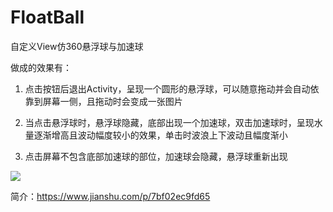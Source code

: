 # FloatBall
自定义View仿360悬浮球与加速球

做成的效果有： 

1. 点击按钮后退出Activity，呈现一个圆形的悬浮球，可以随意拖动并会自动依靠到屏幕一侧，且拖动时会变成一张图片 

2. 当点击悬浮球时，悬浮球隐藏，底部出现一个加速球，双击加速球时，呈现水量逐渐增高且波动幅度较小的效果，单击时波浪上下波动且幅度渐小

3. 点击屏幕不包含底部加速球的部位，加速球会隐藏，悬浮球重新出现

![](https://github.com/leavesC/FloatBall/blob/master/1.gif)

简介：https://www.jianshu.com/p/7bf02ec9fd65
